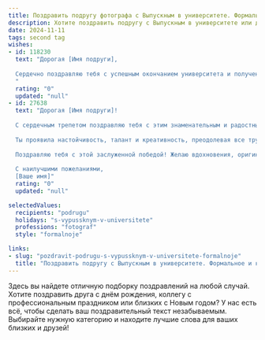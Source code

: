 ```yaml
---
title: Поздравить подругу фотографа с Выпускным в университете. Формальное и красивое
description: Хотите поздравить подругу с Выпускным в университете или другим праздником? Наш ИИ создаст незабываемое поздравление, а вы обязательно выделитесь среди других.  
date: 2024-11-11
tags: second tag
wishes:
- id: 118230
  text: "Дорогая [Имя подруги],
  
  Сердечно поздравляю тебя с успешным окончанием университета и получением диплома!  Этот день знаменует начало твоего профессионального пути, и я уверена, что твой талант фотографа  раскроется в полной мере, принеся тебе заслуженную славу и успех. Желаю тебе ярких творческих свершений, вдохновения,  интересных проектов и, конечно же, счастливой и  успешной карьеры!
  "
  rating: "0"
  updated: "null"
- id: 27638
  text: "Дорогая [Имя подруги]!
  
  С сердечным трепетом поздравляю тебя с этим знаменательным и радостным событием – выпускным в университете! Этот день стал завершающим аккордом на пути к твоей мечте и открывает новые горизонты в мире фотографии, где ты сможешь запечатлеть самые яркие моменты жизни.
  
  Ты проявила настойчивость, талант и креативность, преодолевая все трудности и достигая поставленных целей. Уверен(а), что твои умения и страсть к своему делу откроют перед тобой множество дверей и приведут к успеху в профессиональной деятельности.
  
  Поздравляю тебя с этой заслуженной победой! Желаю вдохновения, оригинальных идей и невероятных успехов на новом этапе твоей жизни. Пусть каждый кадр станет шедевром, а твоя карьера будет яркой и насыщенной.
  
  С наилучшими пожеланиями,
  [Ваше имя]"
  rating: "0"
  updated: "null"

selectedValues:
  recipients: "podrugu"
  holidays: "s-vypussknym-v-universitete"
  professions: "fotograf"
  style: "formalnoje"

links:
- slug: "pozdravit-podrugu-s-vypussknym-v-universitete-formalnoje"
  title: "Поздравить подругу с Выпускным в университете. Формальное и красивое"
---
```


Здесь вы найдете отличную подборку поздравлений на любой случай.
Хотите поздравить друга с днём рождения, коллегу с профессиональным праздником или близких с Новым годом? У нас есть всё, чтобы сделать ваш поздравительный текст незабываемым. Выбирайте нужную категорию и находите лучшие слова для ваших близких и друзей!
